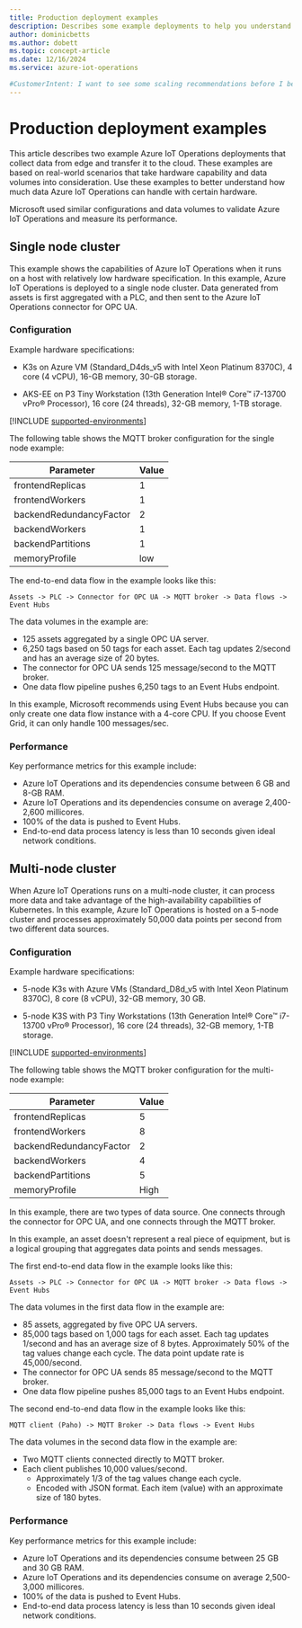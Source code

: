 ```yaml
---
title: Production deployment examples
description: Describes some example deployments to help you understand how to scale your solution.
author: dominicbetts
ms.author: dobett
ms.topic: concept-article
ms.date: 12/16/2024
ms.service: azure-iot-operations

#CustomerIntent: I want to see some scaling recommendations before I before deploying to production.
---
```


# Production deployment examples

This article describes two example Azure IoT Operations deployments that collect data from edge and transfer it to the cloud. These examples are based on real-world scenarios that take hardware capability and data volumes into consideration. Use these examples to better understand how much data Azure IoT Operations can handle with certain hardware.

Microsoft used similar configurations and data volumes to validate Azure IoT Operations and measure its performance.

## Single node cluster

This example shows the capabilities of Azure IoT Operations when it runs on a host with relatively low hardware specification. In this example, Azure IoT Operations is deployed to a single node cluster. Data generated from assets is first aggregated with a PLC, and then sent to the Azure IoT Operations connector for OPC UA.

### Configuration

Example hardware specifications:

- K3s on Azure VM (Standard_D4ds_v5  with Intel Xeon Platinum 8370C), 4 core (4 vCPU), 16-GB memory, 30-GB storage.

- AKS-EE on P3 Tiny Workstation (13th Generation Intel® Core™ i7-13700 vPro® Processor), 16 core (24 threads), 32-GB memory, 1-TB storage.

[!INCLUDE [supported-environments](../includes/supported-environments.md)]

The following table shows the MQTT broker configuration for the single node example:

| Parameter                | Value |
|--------------------------|-------|
| frontendReplicas         | 1     |
| frontendWorkers          | 1     |
| backendRedundancyFactor  | 2     |
| backendWorkers           | 1     |
| backendPartitions        | 1     |
| memoryProfile            | low   |

The end-to-end data flow in the example looks like this:

`Assets -> PLC -> Connector for OPC UA -> MQTT broker -> Data flows -> Event Hubs`

The data volumes in the example are:

- 125 assets aggregated by a single OPC UA server.
- 6,250 tags based on 50 tags for each asset. Each tag updates 2/second and has an average size of 20 bytes.
- The connector for OPC UA sends 125 message/second to the MQTT broker.
- One data flow pipeline pushes 6,250 tags to an Event Hubs endpoint.

In this example, Microsoft recommends using Event Hubs because you can only create one data flow instance with a 4-core CPU. If you choose Event Grid, it can only handle 100 messages/sec.

### Performance

Key performance metrics for this example include:

- Azure IoT Operations and its dependencies consume between 6 GB and 8-GB RAM.
- Azure IoT Operations and its dependencies consume on average 2,400-2,600 millicores.
- 100% of the data is pushed to Event Hubs.
- End-to-end data process latency is less than 10 seconds given ideal network conditions.

## Multi-node cluster

When Azure IoT Operations runs on a multi-node cluster, it can process more data and take advantage of the high-availability capabilities of Kubernetes. In this example, Azure IoT Operations is hosted on a 5-node cluster and processes approximately 50,000 data points per second from two different data sources.

### Configuration

Example hardware specifications:

- 5-node K3s with Azure VMs (Standard_D8d_v5 with Intel Xeon Platinum 8370C), 8 core (8 vCPU), 32-GB memory, 30 GB.

- 5-node K3S with P3 Tiny Workstations (13th Generation Intel® Core™ i7-13700 vPro® Processor), 16 core (24 threads), 32-GB memory, 1-TB storage.

[!INCLUDE [supported-environments](../includes/supported-environments.md)]

The following table shows the MQTT broker configuration for the multi-node example:

| Parameter                | Value |
|--------------------------|-------|
| frontendReplicas         | 5     |
| frontendWorkers          | 8     |
| backendRedundancyFactor  | 2     |
| backendWorkers           | 4     |
| backendPartitions        | 5     |
| memoryProfile            | High  |

In this example, there are two types of data source. One connects through the connector for OPC UA, and one connects through the MQTT broker.

In this example, an asset doesn't represent a real piece of equipment, but is a logical grouping that aggregates data points and sends messages.

The first end-to-end data flow in the example looks like this:

`Assets -> PLC -> Connector for OPC UA -> MQTT broker -> Data flows -> Event Hubs`

The data volumes in the first data flow in the example are:

- 85 assets, aggregated by five OPC UA servers.
- 85,000 tags based on 1,000 tags for each asset. Each tag updates 1/second and has an average size of 8 bytes. Approximately 50% of the tag values change each cycle. The data point update rate is 45,000/second.
- The connector for OPC UA sends 85 message/second to the MQTT broker.
- One data flow pipeline pushes 85,000 tags to an Event Hubs endpoint.

The second end-to-end data flow in the example looks like this:

`MQTT client (Paho) -> MQTT Broker -> Data flows -> Event Hubs`

The data volumes in the second data flow in the example are:

- Two MQTT clients connected directly to MQTT broker.
- Each client publishes 10,000 values/second.
  - Approximately 1/3 of the tag values change each cycle.
  - Encoded with JSON format. Each item (value) with an approximate size of 180 bytes.

### Performance

Key performance metrics for this example include:

- Azure IoT Operations and its dependencies consume between 25 GB and 30 GB RAM.
- Azure IoT Operations and its dependencies consume on average 2,500-3,000 millicores.
- 100% of the data is pushed to Event Hubs.
- End-to-end data process latency is less than 10 seconds given ideal network conditions.
